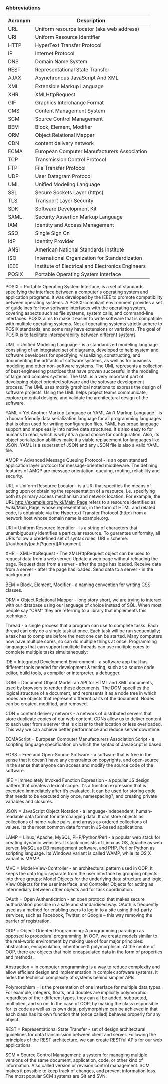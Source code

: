 ### Abbreviations
Acronym | Description
----- | -----
URL | Uniform resource locator (aka web address)
URI | Uniform Resource Identifier
HTTP | HyperText Transfer Protocol
IP | Internet Protocol
DNS | Domain Name System
REST | Representational State Transfer
AJAX | Asynchronous JavaScript And XML
XML | Extensible Markup Language
XHR | XMLHttpRequest
GIF | Graphics Interchange Format
CMS | Content Management System
SCM | Source Control Management
BEM | Block, Element, Modifier
ORM | Object Relational Mapper
CDN | content delivery network
ECMA | European Computer Manufacturers Association
TCP | Transmission Control Protocol
FTP | File Transfer Protocol
UDP | User Datagram Protocol
UML | Unified Modeling Language
SSL | Secure Sockets Layer (https)
TLS | Transport Layer Security
SDK | Software Development Kit
SAML | Security Assertion Markup Language
IAM | Identity and Access Management
SSO | Single Sign On
IdP | Identity Provider
ANSI | American National Standards Institute
ISO | International Organization for Standardization
IEEE | Institute of Electrical and Electronics Engineers
POSIX | Portable Operating System Interface

POSIX = Portable Operating System Interface, is a set of standards specifying the interface between a computer's operating system and application programs. It was developed by the IEEE to promote compatibility between operating systems. A POSIX-compliant environment provides a set of guidelines for how software interfaces with the operating system, covering aspects such as file systems, system calls, and command-line interfaces. POSIX aims to make it easier to write software that is compatible with multiple operating systems. Not all operating systems strictly adhere to POSIX standards, and some may have extensions or variations. The goal of POSIX is to facilitate interoperability between different systems

UML = Unified Modeling Language - is a standardized modeling language consisting of an integrated set of diagrams, developed to help system and software developers for specifying, visualizing, constructing, and documenting the artifacts of software systems, as well as for business modeling and other non-software systems. The UML represents a collection of best engineering practices that have proven successful in the modeling of large and complex systems. The UML is a very important part of developing object oriented software and the software development process. The UML uses mostly graphical notations to express the design of software projects. Using the UML helps project teams communicate, explore potential designs, and validate the architectural design of the software.

YAML = Yet Another Markup Language or YAML Ain't Markup Language - is a human friendly data serialization language for all programming languages that is often used for writing configuration files. YAML has broad language support and maps easily into native data structures. It's also easy to for humans to read, which is why it's a good choice for configuration. Also, its object serialization abilities make it a viable replacement for languages like JSON. YAML is a superset of JSON and any JSON file is also a valid YAML file.

AMQP = Advanced Message Queuing Protocol - is an open standard application layer protocol for message-oriented middleware. The defining features of AMQP are message orientation, queuing, routing, reliability and security.

URL = Uniform Resource Locator - is a URI that specifies the means of acting upon or obtaining the representation of a resource, i.e. specifying both its primary access mechanism and network location. For example, the URL http://example.org/wiki/Main_Page refers to a resource identified as /wiki/Main_Page, whose representation, in the form of HTML and related code, is obtainable via the Hypertext Transfer Protocol (http:) from a network host whose domain name is example.org.

URI = Uniform Resource Identifier - is a string of characters that unambiguously identifies a particular resource. To guarantee uniformity, all URIs follow a predefined set of syntax rules: URI = scheme:[//authority]path[?query][#fragment]

XHR = XMLHttpRequest - The XMLHttpRequest object can be used to request data from a web server. Update a web page without reloading the page. Request data from a server - after the page has loaded. Receive data from a server  - after the page has loaded. Send data to a server - in the background

BEM = Block, Element, Modifier - a naming convention for writing CSS classes.

ORM = Object Relational Mapper - long story short, we are trying to interact with our database using our language of choice instead of SQL. When most people say “ORM” they are referring to a library that implements this technique.

Thread - a single process that a program can use to complete tasks. Each thread can only do a single task at once. Each task will be run sequentially; a task has to complete before the next one can be started. Many computers now have multiple cores, so can do multiple things at once. Programming languages that can support multiple threads can use multiple cores to complete multiple tasks simultaneously:

IDE = Integrated Development Environment - a software app that has different tools needed for development & testing, such as a source code editor, build tools, a compiler or interpreter,  a debugger.

DOM = Document Object Model: an API for HTML and XML documents, used by browsers to render these documents. The DOM specifies the logical structure of a document, and represents it as a node tree in which nodes are objects that represent different parts of the document. Nodes can be created, modified, and removed.

CDN = content delivery network - a network of distributed servers that store duplicate copies of our web content, CDNs allow us to deliver content to each user from a server that is closer to their location or less overloaded. This way we can achieve better performance and reduce server downtime.

ECMAScript = European Computer Manufacturers Association Script - a scripting language specification on which the syntax of JavaScript is based.

FOSS = Free and Open-Source Software - a software that is free in the sense that it doesn’t have any constraints on copyrights, and open-source in the sense that anyone can access and modify the source code of the software.

IIFE = Immediately Invoked Function Expression - a popular JS design pattern that creates a lexical scope. It's a function expression that is executed immediately after it’s evaluated. It can be used for storing code that needs to be executed only once, namespacing?, and creating private variables and closures.

JSON = JavaScript Object Notation - a language-independent, human-readable data format for interchanging data. It can store objects as collections of name-value pairs, and arrays as ordered collections of values. Its the most common data format in JS-based applications.

LAMP = Linux, Apache, MySQL, PHP/Python/Perl - a popular web stack for creating dynamic websites. It stack consists of Linux as OS, Apache as web server, MySQL as DB management software, and PHP, Perl or Python as scripting language. Its Windows variant is called WAMP, while its OS X variant is MAMP.

MVC = Model-View-Controller - an architectural pattern used in OOP. It keeps the data logic separate from the user interface by grouping objects into three groups: Model Objects for the underlying data structure and logic, View Objects for the user interface, and Controller Objects for acting as intermediary between other objects and for task coordination.

OAuth = Open Authentication - an open protocol that makes secure authorization possible in a safe and standardised way. OAuth is frequently used as a method for enabling users to log in to a site using third-party services, such as Facebook, Twitter, or Google – this way removing the barrier of registration.

OOP = Object-Oriented Programming: A programming paradigm as opposed to procedural programming. In OOP, we create models similar to the real-world environment by making use of four major principles: abstraction, encapsulation, inheritance & polymorphism. At the centre of OOP, there are objects that hold encapsulated data in the form of properties and methods.

Abstraction = in computer programming is a way to reduce complexity and allow efficient design and implementation in complex software systems. It hides the technical complexity of systems behind simpler APIs.

Polymorphism = is the presentation of one interface for multiple data types. 
For example, integers, floats, and doubles are implicitly polymorphic: regardless of their different types, they can all be added, subtracted, multiplied, and so on. In the case of OOP, by making the class responsible for its code as well as its own data, polymorphism can be achieved in that each class has its own function that (once called) behaves properly for any object.

REST = Representational State Transfer - set of design architectural guidelines for data transmission between client and server. Following the principles of the REST architecture, we can create RESTful APIs for our web applications.

SCM = Source Control Management: a system for managing multiple versions of the same document, application, code, or other kind of information. Also called version or revision control management. SCM makes it possible to keep track of changes, and prevent information loss. The most popular SCM systems are Git and SVN.
